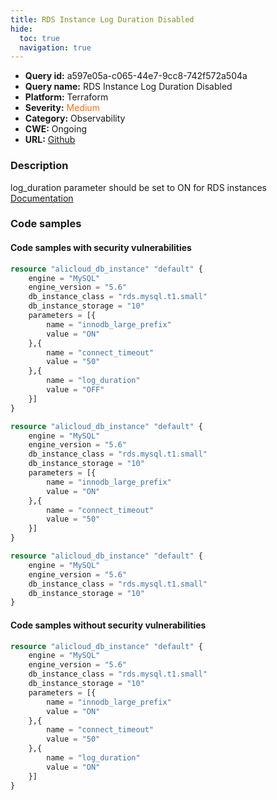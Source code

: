 ```yaml
---
title: RDS Instance Log Duration Disabled
hide:
  toc: true
  navigation: true
---
```


<style>
  .highlight .hll {
    background-color: #ff171742;
  }
  .md-content {
    max-width: 1100px;
    margin: 0 auto;
  }
</style>

-   **Query id:** a597e05a-c065-44e7-9cc8-742f572a504a
-   **Query name:** RDS Instance Log Duration Disabled
-   **Platform:** Terraform
-   **Severity:** <span style="color:#ff7213">Medium</span>
-   **Category:** Observability
-   **CWE:** Ongoing
-   **URL:** [Github](https://github.com/Checkmarx/kics/tree/master/assets/queries/terraform/alicloud/rds_instance_log_duration_disabled)

### Description
log_duration parameter should be set to ON for RDS instances<br>
[Documentation](https://registry.terraform.io/providers/aliyun/alicloud/latest/docs/resources/db_instance#parameters)

### Code samples
#### Code samples with security vulnerabilities
```tf title="Positive test num. 1 - tf file" hl_lines="14"
resource "alicloud_db_instance" "default" {
    engine = "MySQL"
    engine_version = "5.6"
    db_instance_class = "rds.mysql.t1.small"
    db_instance_storage = "10"
    parameters = [{
        name = "innodb_large_prefix"
        value = "ON"
    },{
        name = "connect_timeout"
        value = "50"
    },{
        name = "log_duration"
        value = "OFF"
    }]
}

```
```tf title="Positive test num. 2 - tf file" hl_lines="6"
resource "alicloud_db_instance" "default" {
    engine = "MySQL"
    engine_version = "5.6"
    db_instance_class = "rds.mysql.t1.small"
    db_instance_storage = "10"
    parameters = [{
        name = "innodb_large_prefix"
        value = "ON"
    },{
        name = "connect_timeout"
        value = "50"
    }]
}

```
```tf title="Positive test num. 3 - tf file" hl_lines="1"
resource "alicloud_db_instance" "default" {
    engine = "MySQL"
    engine_version = "5.6"
    db_instance_class = "rds.mysql.t1.small"
    db_instance_storage = "10"
}

```


#### Code samples without security vulnerabilities
```tf title="Negative test num. 1 - tf file"
resource "alicloud_db_instance" "default" {
    engine = "MySQL"
    engine_version = "5.6"
    db_instance_class = "rds.mysql.t1.small"
    db_instance_storage = "10"
    parameters = [{
        name = "innodb_large_prefix"
        value = "ON"
    },{
        name = "connect_timeout"
        value = "50"
    },{
        name = "log_duration"
        value = "ON"
    }]
}

```
